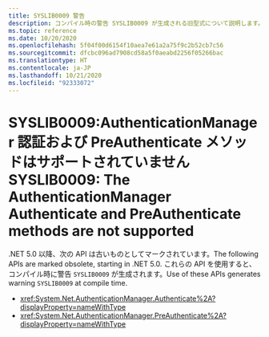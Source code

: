 ```yaml
---
title: SYSLIB0009 警告
description: コンパイル時の警告 SYSLIB0009 が生成される旧型式について説明します。
ms.topic: reference
ms.date: 10/20/2020
ms.openlocfilehash: 5f04f00d6154f10aea7e61a2a75f9c2b52cb7c56
ms.sourcegitcommit: dfcbc096ad7908cd58a5f0aeabd2256f05266bac
ms.translationtype: HT
ms.contentlocale: ja-JP
ms.lasthandoff: 10/21/2020
ms.locfileid: "92333072"
---
```

# <a name="syslib0009-the-authenticationmanager-authenticate-and-preauthenticate-methods-are-not-supported"></a><span data-ttu-id="6b612-103">SYSLIB0009:AuthenticationManager 認証および PreAuthenticate メソッドはサポートされていません</span><span class="sxs-lookup"><span data-stu-id="6b612-103">SYSLIB0009: The AuthenticationManager Authenticate and PreAuthenticate methods are not supported</span></span>

<span data-ttu-id="6b612-104">.NET 5.0 以降、次の API は古いものとしてマークされています。</span><span class="sxs-lookup"><span data-stu-id="6b612-104">The following APIs are marked obsolete, starting in .NET 5.0.</span></span> <span data-ttu-id="6b612-105">これらの API を使用すると、コンパイル時に警告 `SYSLIB0009` が生成されます。</span><span class="sxs-lookup"><span data-stu-id="6b612-105">Use of these APIs generates warning `SYSLIB0009` at compile time.</span></span>

- <xref:System.Net.AuthenticationManager.Authenticate%2A?displayProperty=nameWithType>
- <xref:System.Net.AuthenticationManager.PreAuthenticate%2A?displayProperty=nameWithType>
